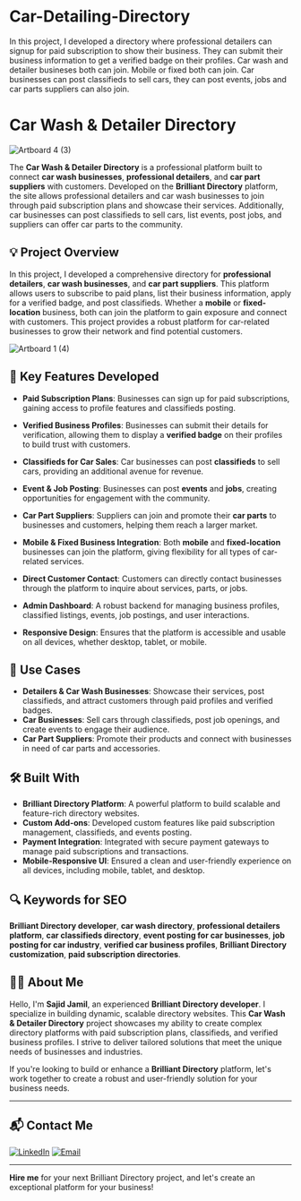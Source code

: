 # Car-Detailing-Directory
In this project, I developed a directory where professional detailers can signup for paid subscription to show their business. They can submit their business information to get a verified badge on their profiles.  Car wash and detailer busineses both can join. Mobile or fixed both can join. Car businesses can post classifieds to sell cars, they can post events, jobs and car parts  suppliers can also join.
# Car Wash & Detailer Directory


![Artboard 4 (3)](https://github.com/user-attachments/assets/49ce3bb8-3040-43a3-8f99-948e1b7fa9e2)


The **Car Wash & Detailer Directory** is a professional platform built to connect **car wash businesses**, **professional detailers**, and **car part suppliers** with customers. Developed on the **Brilliant Directory** platform, the site allows professional detailers and car wash businesses to join through paid subscription plans and showcase their services. Additionally, car businesses can post classifieds to sell cars, list events, post jobs, and suppliers can offer car parts to the community. 

## 💡 Project Overview

In this project, I developed a comprehensive directory for **professional detailers**, **car wash businesses**, and **car part suppliers**. This platform allows users to subscribe to paid plans, list their business information, apply for a verified badge, and post classifieds. Whether a **mobile** or **fixed-location** business, both can join the platform to gain exposure and connect with customers. This project provides a robust platform for car-related businesses to grow their network and find potential customers.


![Artboard 1 (4)](https://github.com/user-attachments/assets/ee905097-58aa-46e6-b390-ca16ad201051)


## 🚀 Key Features Developed

- **Paid Subscription Plans**: Businesses can sign up for paid subscriptions, gaining access to profile features and classifieds posting.
  
- **Verified Business Profiles**: Businesses can submit their details for verification, allowing them to display a **verified badge** on their profiles to build trust with customers.

- **Classifieds for Car Sales**: Car businesses can post **classifieds** to sell cars, providing an additional avenue for revenue.

- **Event & Job Posting**: Businesses can post **events** and **jobs**, creating opportunities for engagement with the community.

- **Car Part Suppliers**: Suppliers can join and promote their **car parts** to businesses and customers, helping them reach a larger market.

- **Mobile & Fixed Business Integration**: Both **mobile** and **fixed-location** businesses can join the platform, giving flexibility for all types of car-related services.

- **Direct Customer Contact**: Customers can directly contact businesses through the platform to inquire about services, parts, or jobs.

- **Admin Dashboard**: A robust backend for managing business profiles, classified listings, events, job postings, and user interactions.

- **Responsive Design**: Ensures that the platform is accessible and usable on all devices, whether desktop, tablet, or mobile.

## 💼 Use Cases

- **Detailers & Car Wash Businesses**: Showcase their services, post classifieds, and attract customers through paid profiles and verified badges.
- **Car Businesses**: Sell cars through classifieds, post job openings, and create events to engage their audience.
- **Car Part Suppliers**: Promote their products and connect with businesses in need of car parts and accessories.

## 🛠️ Built With

- **Brilliant Directory Platform**: A powerful platform to build scalable and feature-rich directory websites.
- **Custom Add-ons**: Developed custom features like paid subscription management, classifieds, and events posting.
- **Payment Integration**: Integrated with secure payment gateways to manage paid subscriptions and transactions.
- **Mobile-Responsive UI**: Ensured a clean and user-friendly experience on all devices, including mobile, tablet, and desktop.

## 🔍 Keywords for SEO

**Brilliant Directory developer**, **car wash directory**, **professional detailers platform**, **car classifieds directory**, **event posting for car businesses**, **job posting for car industry**, **verified car business profiles**, **Brilliant Directory customization**, **paid subscription directories**.

## 👨‍💻 About Me

Hello, I'm **Sajid Jamil**, an experienced **Brilliant Directory developer**. I specialize in building dynamic, scalable directory websites. This **Car Wash & Detailer Directory** project showcases my ability to create complex directory platforms with paid subscription plans, classifieds, and verified business profiles. I strive to deliver tailored solutions that meet the unique needs of businesses and industries.

If you're looking to build or enhance a **Brilliant Directory** platform, let's work together to create a robust and user-friendly solution for your business needs.

---

## 📬 Contact Me

[![LinkedIn](https://img.shields.io/badge/LinkedIn-Connect-blue?style=for-the-badge&logo=linkedin)](https://www.linkedin.com/in/sajid-jameel-721256178/)
[![Email](https://img.shields.io/badge/Email-Contact%20Me-orange?style=for-the-badge&logo=gmail)](mailto:sajidjamil.met@gmail.com)

---

**Hire me** for your next Brilliant Directory project, and let's create an exceptional platform for your business!
